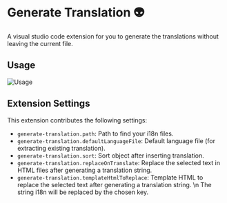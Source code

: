 # Generate Translation :alien:

A visual studio code extension for you to generate the translations without leaving the current file.

## Usage

![Usage](/assets/generate-translation.gif)

## Extension Settings

This extension contributes the following settings:

- `generate-translation.path`: Path to find your i18n files.
- `generate-translation.defaultLanguageFile`: Default language file (for extracting existing translation).
- `generate-translation.sort`: Sort object after inserting translation.
- `generate-translation.replaceOnTranslate`: Replace the selected text in HTML files after generating a translation string.
- `generate-translation.templateHtmlToReplace`: Template HTML to replace the selected text after generating a translation string. \n The string i18n will be replaced by the chosen key.
